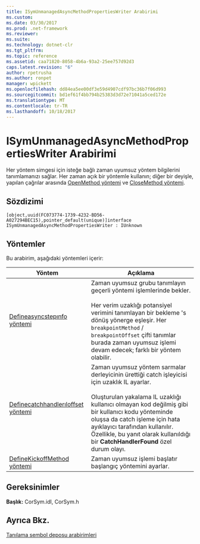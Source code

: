 ```yaml
---
title: ISymUnmanagedAsyncMethodPropertiesWriter Arabirimi
ms.custom: 
ms.date: 03/30/2017
ms.prod: .net-framework
ms.reviewer: 
ms.suite: 
ms.technology: dotnet-clr
ms.tgt_pltfrm: 
ms.topic: reference
ms.assetid: caa71820-8058-4b6a-93a2-25ee757d92d3
caps.latest.revision: "6"
author: rpetrusha
ms.author: ronpet
manager: wpickett
ms.openlocfilehash: dd84ea5ee00df3e59d4907cdf97bc36b7f06d993
ms.sourcegitcommit: bd1ef61f4bb794b25383d3d72e71041a5ced172e
ms.translationtype: MT
ms.contentlocale: tr-TR
ms.lasthandoff: 10/18/2017
---
```

# <a name="isymunmanagedasyncmethodpropertieswriter-interface"></a>ISymUnmanagedAsyncMethodPropertiesWriter Arabirimi
Her yöntem simgesi için isteğe bağlı zaman uyumsuz yöntem bilgilerini tanımlamanızı sağlar. Her zaman açık bir yöntemle kullanın; diğer bir deyişle, yapılan çağrılar arasında [OpenMethod yöntemi](../../../../docs/framework/unmanaged-api/diagnostics/isymunmanagedwriter-openmethod-method.md) ve [CloseMethod yöntemi](../../../../docs/framework/unmanaged-api/diagnostics/isymunmanagedwriter-closemethod-method.md).  
  
## <a name="syntax"></a>Sözdizimi  
  
```idl  
[object,uuid(FC073774-1739-4232-BD56-A027294BEC15),pointer_default(unique)]interface ISymUnmanagedAsyncMethodPropertiesWriter : IUnknown  
```  
  
## <a name="methods"></a>Yöntemler  
 Bu arabirim, aşağıdaki yöntemleri içerir:  
  
|Yöntem|Açıklama|  
|------------|-----------------|  
|[Defineasyncstepınfo yöntemi](../../../../docs/framework/unmanaged-api/diagnostics/isymunmanagedasyncmethodpropertieswriter-defineasyncstepinfo-method.md)|Zaman uyumsuz grubu tanımlayın geçerli yöntemi işlemlerinde bekler.<br /><br /> Her verim uzaklığı potansiyel verimini tanımlayan bir bekleme 's dönüş yönerge eşleşir. Her `breakpointMethod` / `breakpointOffset` çifti tanımlar burada zaman uyumsuz işlemi devam edecek; farklı bir yöntem olabilir.|  
|[Definecatchhandlerıloffset yöntemi](../../../../docs/framework/unmanaged-api/diagnostics/isymunmanagedasyncmethodpropertieswriter-definecatchhandleriloffset-method.md)|Zaman uyumsuz yöntem sarmalar derleyicinin ürettiği catch işleyicisi için uzaklık IL ayarlar.<br /><br /> Oluşturulan yakalama IL uzaklığı kullanıcı olmayan kod değilmiş gibi bir kullanıcı kodu yönteminde oluşsa da catch işleme için hata ayıklayıcı tarafından kullanılır. Özellikle, bu yanıt olarak kullanıldığı bir **CatchHandlerFound** özel durum olayı.|  
|[DefineKickoffMethod yöntemi](../../../../docs/framework/unmanaged-api/diagnostics/isymunmanagedasyncmethodpropertieswriter-definekickoffmethod-method.md)|Zaman uyumsuz işlemi başlatır başlangıç yöntemini ayarlar.|  
  
## <a name="requirements"></a>Gereksinimler  
 **Başlık:** CorSym.idl, CorSym.h  
  
## <a name="see-also"></a>Ayrıca Bkz.  
 [Tanılama sembol deposu arabirimleri](../../../../docs/framework/unmanaged-api/diagnostics/diagnostics-symbol-store-interfaces.md)

